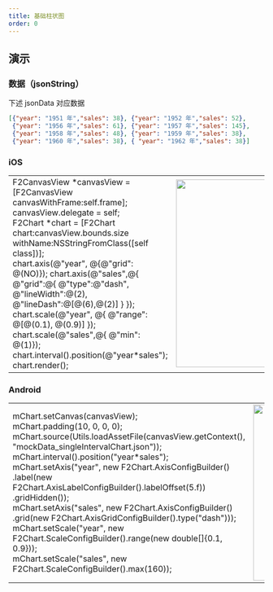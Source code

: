```yaml
---
title: 基础柱状图
order: 0
---
```



## 演示


### 数据（jsonString）
下述 jsonData 对应数据

```json
[{"year": "1951 年","sales": 38}, {"year": "1952 年","sales": 52}, 
 {"year": "1956 年","sales": 61}, {"year": "1957 年","sales": 145}, 
 {"year": "1958 年","sales": 48}, {"year": "1959 年","sales": 38}, 
 {"year": "1960 年","sales": 38}, { "year": "1962 年","sales": 38}]

```


### iOS
<html>
    <table style="margin-left: auto; margin-right: auto;">
        <tr>
             <td width="53%">
            F2CanvasView *canvasView =[F2CanvasView canvasWithFrame:self.frame];<br/>
             canvasView.delegate = self;<br/>
             F2Chart *chart = [F2Chart chart:canvasView.bounds.size withName:NSStringFromClass([self class])];<br/>
             chart.axis(@"year", @{@"grid": @(NO)});
             chart.axis(@"sales",@{
             @"grid":@{
                @"type":@"dash",
                @"lineWidth":@(2),
                @"lineDash":@[@(6),@(2)]
             }
              });<br/>
            chart.scale(@"year", @{ @"range": @[@(0.1), @(0.9)] });<br/>
            chart.scale(@"sales",@{ @"min": @(1)});<br/>
            chart.interval().position(@"year*sales");<br/>
            chart.render();
            </td>
            <td>
             <img src="https://gw.alipayobjects.com/mdn/rms_04a9e5/afts/img/A*PN9kR59onjMAAAAAAAAAAAAAARQnAQ" style="max-height: 100%" width = "346" height = "369" />
            </td>
        </tr>
    </table>
</html>


### Android
<html>
    <table style="margin-left: auto; margin-right: auto;">
        <tr>
             <td width="53%">
             mChart.setCanvas(canvasView); <br/>
             mChart.padding(10, 0, 0, 0);<br/>
             mChart.source(Utils.loadAssetFile(canvasView.getContext(), "mockData_singleIntervalChart.json"));<br/>
             mChart.interval().position("year*sales");<br/>
             mChart.setAxis("year", new F2Chart.AxisConfigBuilder()
                     .label(new F2Chart.AxisLabelConfigBuilder().labelOffset(5.f))
                     .gridHidden());<br/>
             mChart.setAxis("sales", new F2Chart.AxisConfigBuilder()
                     .grid(new F2Chart.AxisGridConfigBuilder().type("dash")));<br/>
             mChart.setScale("year", new F2Chart.ScaleConfigBuilder().range(new double[]{0.1, 0.9}));<br/>
             mChart.setScale("sales", new F2Chart.ScaleConfigBuilder().max(160));<br/>
            </td>
            <td>
             <img src="https://gw.alipayobjects.com/mdn/rms_04a9e5/afts/img/A*zpuaQIjEAm8AAAAAAAAAAAAAARQnAQ" style="max-height: 100%" width = "346" />
            </td>
        </tr>
    </table>
</html>
